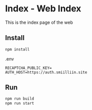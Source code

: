 # Index - Web Index

This is the index page of the web

## Install

```bash
npm install
```

.env

```
RECAPTCHA_PUBLIC_KEY=
AUTH_HOST=https://auth.smiilliin.site
```

## Run

```bash
npm run build
npm run start
```
